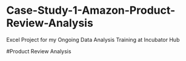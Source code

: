 # Case-Study-1-Amazon-Product-Review-Analysis
Excel Project for my Ongoing Data Analysis Training at Incubator Hub

#Product Review Analysis
